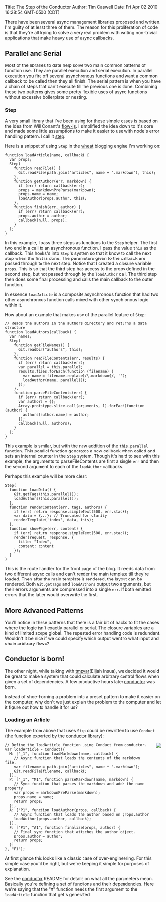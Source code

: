 Title: The Step of the Conductor
Author: Tim Caswell
Date: Fri Apr 02 2010 16:28:54 GMT-0500 (CDT)

There have been several async management libraries proposed and written.  I'm guilty of at least three of them.  The reason for this proliferation of code is that they're all trying to solve a very real problem with writing non-trivial applications that make heavy use of async callbacks.

## Parallel and Serial

Most of the libraries to date help solve two main common patterns of function use.  They are parallel execution and serial execution.  In parallel execution you fire off several asynchronous functions and want a common callback to be called then they all finish.  The serial pattern is when you have a chain of steps that can't execute till the previous one is done.  Combining these two patterns gives some pretty flexible uses of async functions without excessive boilerplate or nesting.

### Step

A very small library that I've been using for these simple cases is based on the idea from Will Conant's [flow-js][].  I simplified the idea down to it's core and made some little assumptions to make it easier to use with node's error handling pattern.  I call it [step][].  

Here is a snippet of using `Step` in the [wheat][] blogging engine I'm working on:

    function loadArticle(name, callback) {
      var props;
      Step(
        function readFile() {
          Git.readFile(path.join("articles", name + ".markdown"), this);
        },
        function getAuthor(err, markdown) {
          if (err) return callback(err);
          props = markdownPreParse(markdown);
          props.name = name;
          loadAuthor(props.author, this);
        },
        function finish(err, author) {
          if (err) return callback(err);
          props.author = author;
          callback(null, props);
        }
      );
    }

In this example, I pass three steps as functions to the `Step` helper.  The first two end in a call to an asynchronous function.  I pass the value `this` as the callback.  This hooks's into `Step`'s system so that it know to call the next step when the first is done.  The parameters given to the callback are passed through to the next step.  Notice that I created a closure variable `props`.  This is so that the third step has access to the props defined in the second step, but not passed through by the `loadAuthor` call.  The third step then does some final processing and calls the main callback to the outer function.

In essence `loadArticle` is a composite asynchronous function that had two other asynchronous function calls mixed with other synchronous logic within it.  

How about an example that makes use of the parallel feature of `Step`:

    // Reads the authors in the authors directory and returns a data structure
    function loadAuthors(callback) {
      var names;
      Step(
        function getFileNames() {
          Git.readDir("authors", this);
        },
        function readFileContents(err, results) {
          if (err) return callback(err);
          var parallel = this.parallel;
          results.files.forEach(function (filename) {
            var name = filename.replace(/\.markdown$/, '');
            loadAuthor(name, parallel());
          });
        },
        function parseFileContents(err) {
          if (err) return callback(err);
          var authors = {};
          Array.prototype.slice.call(arguments, 1).forEach(function (author) {
            authors[author.name] = author;
          });
          callback(null, authors);
        }
      );
    }

This example is similar, but with the new addition of the `this.parallel` function.  This parallel function generates a new callback when called and sets an internal counter in the `Step` system.  Though it's hard to see with this example, the arguments to parseFileContents are first a single `err` and then the second argument to each of the `loadAuthor` callbacks.

Perhaps this example will be more clear:

    Step(
      function loadData() {
        Git.getTags(this.parallel());
        loadAuthors(this.parallel());
      },
      function renderContent(err, tags, authors) {
        if (err) return response.simpleText(500, err.stack);
        var data = {...}; // Truncated for clarity
        renderTemplate('index', data, this);
      },
      function showPage(err, content) {
        if (err) return response.simpleText(500, err.stack);
        render(request, response, {
          title: "Index",
          content: content
        });  
      }
    )

This is the route handler for the front page of the blog.  It needs data from two different async calls and can't render the main template till they're loaded.  Then after the main template is rendered, the layout can be rendered.  Both `Git.getTags` and `loadAuthors` output two arguments, but their errors arguments are compressed into a single `err`.  If both emitted errors that the latter would overwrite the first.

## More Advanced Patterns

You'll notice in these patterns that there is a fair bit of hacks to fit the cases where the logic isn't exactly parallel or serial.  The closure variables are a kind of limited scope global.  The repeated error handling code is redundant.  Wouldn't it be nice if we could specify which output went to what input and chain arbitrary flows?

## Conductor is born!

The other night, while talking with [tmpvar][](Elijah Insua), we decided it would be great to make a system that could calculate arbitrary control flows when given a set of dependencies.  A few productive hours later [conductor][] was born.

Instead of shoe-horning a problem into a preset pattern to make it easier on the computer, why don't we just explain the problem to the computer and let it figure out how to handle it for us?

### Loading an Article

The example from above that uses `Step` could be rewritten to use `Conduct` (the function exported by the [conductor][] library):

<img src="step-of-conductor/example1.dot" style="float:right;margin:0 0 10px 10px" />

    // Define the loadArticle function using Conduct from conductor.
    var loadArticle = Conduct({
      M: ["_1", function loadMarkdown(name, callback) {
        // Async function that loads the contents of the markdown file.
        var filename = path.join("articles", name + ".markdown");
        Git.readFile(filename, callback);
      }],
      P: ["_1", "M1", function parseMarkdown(name, markdown) {
        // Sync function that parses the markdown and adds the name property
        var props = markdownPreParse(markdown);
        props.name = name;
        return props;
      }],
      A: ["P1", function loadAuthor(props, callback) {
        // Async function that loads the author based on props.author
        loadAuthor(props.author, callback);
      }],
      F: ["P1", "A1", function finalize(props, author) {
        // Final sync function that attaches the author object.
        props.author = author;
        return props;
      }]
    }, "F1");


At first glance this looks like a classic case of over-engineering.  For this simple case you'd be right, but we're keeping it simple for purposes of explanation.

See the [conductor][] README for details on what all the parameters mean.  Basically you're defining a set of functions and their dependencies.  Here we're saying that the "`M`" function needs the first argument to the `loadArticle` function that get's generated

[conductor]: http://github.com/creationix/conductor
[tmpvar]: http://github.com/tmpvar
[wheat]: http://github.com/creationix/wheat
[step]: http://github.com/creationix/experiments/blob/master/step.js
[flow-js]: http://github.com/willconant/flow-js

